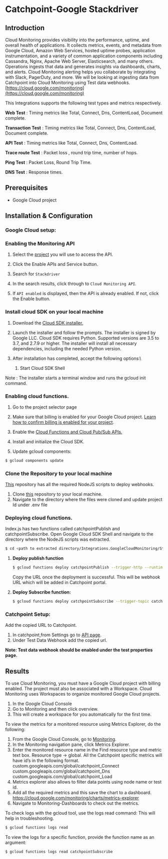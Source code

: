 # Catchpoint-Google Stackdriver

## Introduction

Cloud Monitoring provides visibility into the performance, uptime, and overall health of applications. It collects metrics, events, and metadata from Google Cloud, Amazon Web Services, hosted uptime probes, application instrumentation, and a variety of common application components including Cassandra, Nginx, Apache Web Server, Elasticsearch, and many others. Operations ingests that data and generates insights via dashboards, charts, and alerts. Cloud Monitoring alerting helps you collaborate by integrating with Slack, PagerDuty, and more.
We will be looking at ingesting data from Catchpoint into Cloud Monitoring using Test data webhooks.
[https://cloud.google.com/monitoring](https://cloud.google.com/monitoring)

This Integrations supports the following test types and metrics respectively.

**Web Test**  : Timing metrics like Total, Connect, Dns, ContentLoad, Document complete.

**Transaction Test** : Timing metrics like Total, Connect, Dns, ContentLoad, Document complete.

**API Test** : Timing metrics like Total, Connect, Dns, ContentLoad.

**Trace route Test** :  Packet loss , round trip time, number of hops.

**Ping Test** :  Packet Loss, Round Trip Time.

**DNS Test** :  Response times.

##  Prerequisites

 - Google Cloud project

## Installation &amp; Configuration

 ### Google Cloud setup:
 ### Enabling the Monitoring API
 
1. Select the [project](https://console.cloud.google.com/apis/dashboard) you will use to access the API.

1. Click the Enable APIs and Service button.

1. Search for `Stackdriver`

1. In the search results, click through to `Cloud Monitoring API`.

1. If `API enabled` is displayed, then the API is already enabled. If not, click the Enable button.

### Install cloud SDK on your local machine

1. Download the [Cloud SDK installer.](https://dl.google.com/dl/cloudsdk/channels/rapid/GoogleCloudSDKInstaller.exe)

1. Launch the installer and follow the prompts. The installer is signed by Google LLC. Cloud SDK requires Python. Supported versions are 3.5 to 3.7, and 2.7.9 or higher. The installer will install all necessary dependencies, including the needed Python version.

1. After installation has completed, accept the following options:\
    1. Start Cloud SDK Shell

 Note : The installer starts a terminal window and runs the gcloud init command.

### Enabling cloud functions.

1. Go to the project selector page

1. Make sure that billing is enabled for your Google Cloud project.   [Learn how to confirm billing is enabled for your project](https://cloud.google.com/billing/docs/how-to/modify-project).

1. Enable the [Cloud Functions and Cloud Pub/Sub APIs.](https://console.cloud.google.com/flows/enableapi?apiid=cloudfunctions,pubsub&redirect=https://cloud.google.com/functions/docs/tutorials/pubsub)

1. Install and initialize the Cloud SDK.

1. Update gcloud components:
 ```bash
$ gcloud components update
```
### Clone the Repository to your local machine

[This](https://github.com/catchpoint/Integrations.GoogleCloudMonitoring) repository has all the required NodeJS scripts to deploy webhooks.
 1. Clone [this](https://github.com/catchpoint/Integrations.GoogleCloudMonitoring) repository to your local machine. 
 1. Navigate to the directory where the files were cloned and update project Id under .env file

### Deploying cloud functions.

Index.js has two functions called catchpointPublish and catchpointSubscribe.
Open Google Cloud SDK Shell and navigate to the directory where the NodeJS scripts was extracted.

 ```bash
$ cd <path to extracted directory/Integrations.GoogleCloudMonitoring/Stackdriver-Webhook/>;
```
 1. **Deploy publish function**
    ```bash
    $ gcloud functions deploy catchpointPublish --trigger-http --runtime nodejs10 --timeout=180 --trigger-http --allow-unauthenticated
    ```
    Copy the URL once the deployment is successful. This will be webhook URL which will be added in Catchpoint portal.
 
 1. **Deploy Subscribe function:**
    ```bash
    $ gcloud functions deploy catchpointSubscribe --trigger-topic catchpoint-webhook --timeout=180 --runtime nodejs10 --allow-unauthenticated
    ```
### Catchpoint Setup:

Add the copied URL to Catchpoint.
1. In catchpoint,from Settings go to [API page](https://portal.catchpoint.com/ui/Content/Administration/ApiDetail.aspx).
1. Under Test Data Webhook add the copied url.

**Note: Test data webhook should be enabled under the test properties page.**

## Results

To use Cloud Monitoring, you must have a Google Cloud project with billing enabled. The project must also be associated with a Workspace. Cloud Monitoring uses Workspaces to organize monitored Google Cloud projects.

 1. In the Google Cloud Console
 1. Go to Monitoring and then click overview. 
 1. This will create a workspace for you automatically for the first time.

  
To view the metrics for a monitored resource using Metrics Explorer, do the following:

 1. From the Google Cloud Console, go to [Monitoring](https://console.cloud.google.com/monitoring).
 1. In the Monitoring navigation pane, click Metrics Explorer.
 1. Enter the monitored resource name in the Find resource type and metric text box.
Resource type -> global. 
All the Catchpoint specific metrics will have id’s in the following format. custom.googleapis.com/global/catchpoint_Connect
custom.googleapis.com/global/catchpoint_Dns
custom.googleapis.com/global/catchpoint_Load
 1. Metrics explorer also allows to filter data points using node name or test id.
 1. Add all the required metrics and this save the chart to a dashboard.
[https://cloud.google.com/monitoring/charts/metrics-explorer
](https://cloud.google.com/monitoring/charts/metrics-explorer
)
 1. Navigate to Monitoring-Dashboards to check out the metrics.
 
To check logs with the gcloud tool, use the logs read command:
This will help in troubleshooting.
 ```bash
$ gcloud functions logs read
````
To view the logs for a specific function, provide the function name as an argument:
 ```bash
$ gcloud functions logs read catchpointSubscribe
````
